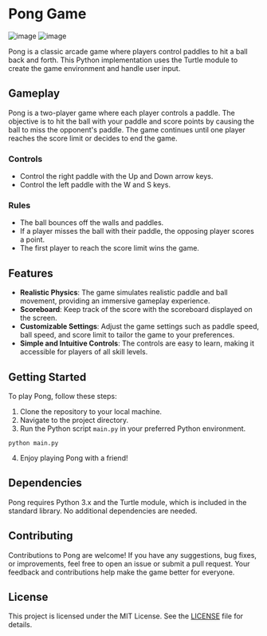 # Pong Game
![image](https://github.com/Himel-Sarder/PongGame-A-python-turtle-project/assets/143216886/7d9f543d-d418-4e57-802f-dd357d9643f5)
![image](https://github.com/Himel-Sarder/PongGame-A-python-turtle-project/assets/143216886/6734725f-1839-4c49-8412-6894ac6dc7d5)

Pong is a classic arcade game where players control paddles to hit a ball back and forth. This Python implementation uses the Turtle module to create the game environment and handle user input.

## Gameplay

Pong is a two-player game where each player controls a paddle. The objective is to hit the ball with your paddle and score points by causing the ball to miss the opponent's paddle. The game continues until one player reaches the score limit or decides to end the game.

### Controls

- Control the right paddle with the Up and Down arrow keys.
- Control the left paddle with the W and S keys.

### Rules

- The ball bounces off the walls and paddles.
- If a player misses the ball with their paddle, the opposing player scores a point.
- The first player to reach the score limit wins the game.

## Features

- **Realistic Physics**: The game simulates realistic paddle and ball movement, providing an immersive gameplay experience.
- **Scoreboard**: Keep track of the score with the scoreboard displayed on the screen.
- **Customizable Settings**: Adjust the game settings such as paddle speed, ball speed, and score limit to tailor the game to your preferences.
- **Simple and Intuitive Controls**: The controls are easy to learn, making it accessible for players of all skill levels.

## Getting Started

To play Pong, follow these steps:

1. Clone the repository to your local machine.
2. Navigate to the project directory.
3. Run the Python script `main.py` in your preferred Python environment.

```
python main.py
```

4. Enjoy playing Pong with a friend!

## Dependencies

Pong requires Python 3.x and the Turtle module, which is included in the standard library. No additional dependencies are needed.

## Contributing

Contributions to Pong are welcome! If you have any suggestions, bug fixes, or improvements, feel free to open an issue or submit a pull request. Your feedback and contributions help make the game better for everyone.

## License

This project is licensed under the MIT License. See the [LICENSE](LICENSE) file for details.

